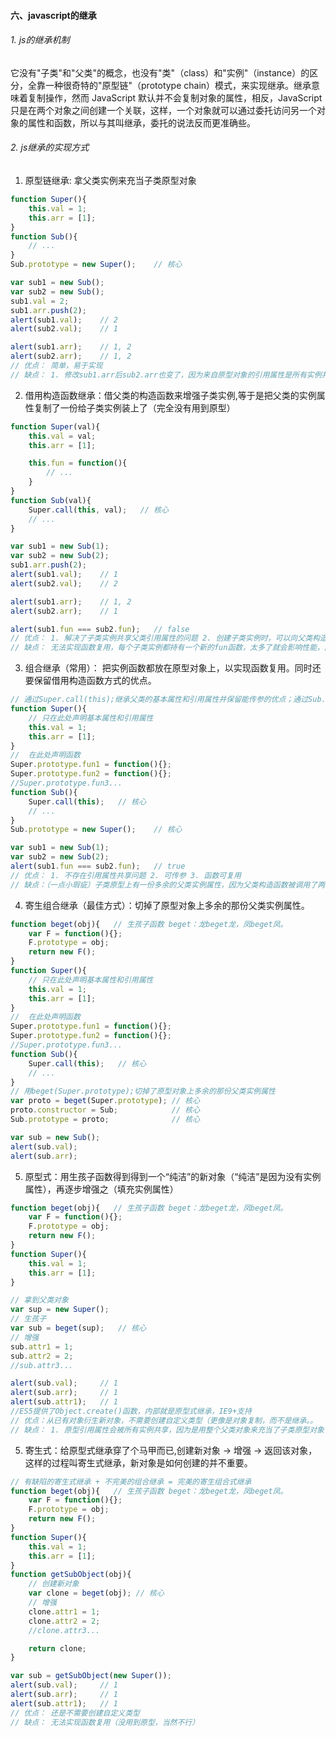 #### 六、javascript的继承

###### 1. js的继承机制

它没有"子类"和"父类"的概念，也没有"类"（class）和"实例"（instance）的区分，全靠一种很奇特的"原型链"（prototype chain）模式，来实现继承。继承意味着复制操作，然而 JavaScript 默认并不会复制对象的属性，相反，JavaScript 只是在两个对象之间创建一个关联，这样，一个对象就可以通过委托访问另一个对象的属性和函数，所以与其叫继承，委托的说法反而更准确些。

###### 2. js继承的实现方式

1. 原型链继承: 拿父类实例来充当子类原型对象

```javascript
function Super(){
    this.val = 1;
    this.arr = [1];
}
function Sub(){
    // ...
}
Sub.prototype = new Super();    // 核心

var sub1 = new Sub();
var sub2 = new Sub();
sub1.val = 2;
sub1.arr.push(2);
alert(sub1.val);    // 2
alert(sub2.val);    // 1

alert(sub1.arr);    // 1, 2
alert(sub2.arr);    // 1, 2
// 优点： 简单，易于实现
// 缺点： 1. 修改sub1.arr后sub2.arr也变了，因为来自原型对象的引用属性是所有实例共享的。 2. 创建子类实例时，无法向父类构造函数传参
```

2. 借用构造函数继承：借父类的构造函数来增强子类实例,等于是把父类的实例属性复制了一份给子类实例装上了（完全没有用到原型）

```javascript
function Super(val){
    this.val = val;
    this.arr = [1];

    this.fun = function(){
        // ...
    }
}
function Sub(val){
    Super.call(this, val);   // 核心
    // ...
}

var sub1 = new Sub(1);
var sub2 = new Sub(2);
sub1.arr.push(2);
alert(sub1.val);    // 1
alert(sub2.val);    // 2

alert(sub1.arr);    // 1, 2
alert(sub2.arr);    // 1

alert(sub1.fun === sub2.fun);   // false
// 优点： 1. 解决了子类实例共享父类引用属性的问题 2. 创建子类实例时，可以向父类构造函数传参 
// 缺点： 无法实现函数复用，每个子类实例都持有一个新的fun函数，太多了就会影响性能，内存爆炸。。
```

3. 组合继承（常用）： 把实例函数都放在原型对象上，以实现函数复用。同时还要保留借用构造函数方式的优点。

```javascript
// 通过Super.call(this);继承父类的基本属性和引用属性并保留能传参的优点；通过Sub.prototype = new Super();继承父类函数，实现函数复用
function Super(){
    // 只在此处声明基本属性和引用属性
    this.val = 1;
    this.arr = [1];
}
//  在此处声明函数
Super.prototype.fun1 = function(){};
Super.prototype.fun2 = function(){};
//Super.prototype.fun3...
function Sub(){
    Super.call(this);   // 核心
    // ...
}
Sub.prototype = new Super();    // 核心

var sub1 = new Sub(1);
var sub2 = new Sub(2);
alert(sub1.fun === sub2.fun);   // true
// 优点： 1. 不存在引用属性共享问题 2. 可传参 3. 函数可复用
// 缺点：（一点小瑕疵）子类原型上有一份多余的父类实例属性，因为父类构造函数被调用了两次，生成了两份，而子类实例上的那一份屏蔽了子类原型上的。。。又是内存浪费，比刚才情况好点，不过确实是瑕疵
```

4. 寄生组合继承（最佳方式）：切掉了原型对象上多余的那份父类实例属性。

```javascript
function beget(obj){   // 生孩子函数 beget：龙beget龙，凤beget凤。
    var F = function(){};
    F.prototype = obj;
    return new F();
}
function Super(){
    // 只在此处声明基本属性和引用属性
    this.val = 1;
    this.arr = [1];
}
//  在此处声明函数
Super.prototype.fun1 = function(){};
Super.prototype.fun2 = function(){};
//Super.prototype.fun3...
function Sub(){
    Super.call(this);   // 核心
    // ...
}
// 用beget(Super.prototype);切掉了原型对象上多余的那份父类实例属性
var proto = beget(Super.prototype); // 核心
proto.constructor = Sub;            // 核心
Sub.prototype = proto;              // 核心

var sub = new Sub();
alert(sub.val);
alert(sub.arr);
```

5. 原型式：用生孩子函数得到得到一个“纯洁”的新对象（“纯洁”是因为没有实例属性），再逐步增强之（填充实例属性）

```javascript
function beget(obj){   // 生孩子函数 beget：龙beget龙，凤beget凤。
    var F = function(){};
    F.prototype = obj;
    return new F();
}
function Super(){
    this.val = 1;
    this.arr = [1];
}

// 拿到父类对象
var sup = new Super();
// 生孩子
var sub = beget(sup);   // 核心
// 增强
sub.attr1 = 1;
sub.attr2 = 2;
//sub.attr3...

alert(sub.val);     // 1
alert(sub.arr);     // 1
alert(sub.attr1);   // 1
//ES5提供了Object.create()函数，内部就是原型式继承，IE9+支持
// 优点：从已有对象衍生新对象，不需要创建自定义类型（更像是对象复制，而不是继承。。
// 缺点： 1. 原型引用属性会被所有实例共享，因为是用整个父类对象来充当了子类原型对象，所以这个缺陷无可避免 2. 无法实现代码复用（新对象是现取的，属性是现添的，都没用函数封装，怎么复用）
```



5. 寄生式：给原型式继承穿了个马甲而已,创建新对象 -> 增强 -> 返回该对象，这样的过程叫寄生式继承，新对象是如何创建的并不重要。

```javascript
// 有缺陷的寄生式继承 + 不完美的组合继承 = 完美的寄生组合式继承
function beget(obj){   // 生孩子函数 beget：龙beget龙，凤beget凤。
    var F = function(){};
    F.prototype = obj;
    return new F();
}
function Super(){
    this.val = 1;
    this.arr = [1];
}
function getSubObject(obj){
    // 创建新对象
    var clone = beget(obj); // 核心
    // 增强
    clone.attr1 = 1;
    clone.attr2 = 2;
    //clone.attr3...

    return clone;
}

var sub = getSubObject(new Super());
alert(sub.val);     // 1
alert(sub.arr);     // 1
alert(sub.attr1);   // 1
// 优点： 还是不需要创建自定义类型
// 缺点： 无法实现函数复用（没用到原型，当然不行）
```

